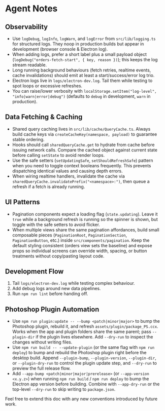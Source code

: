 # Agent Notes

## Observability

- Use `logDebug`, `logInfo`, `logWarn`, and `logError` from `src/lib/logging.ts` for structured logs. They noop in production builds but appear in development (browser console & Electron log).
- When adding logs, prefer a short label plus a small payload object (`logDebug("orders-fetch-start", { key, reason })`); this keeps the log stream readable.
- Long running background behaviours (fetch retries, realtime events, cache invalidations) should emit at least a start/success/error log trio.
- Electron logs live in `logs/electron-dev.log`. Tail them while testing to spot loops or excessive refreshes.
- You can raise/lower verbosity with `localStorage.setItem("log-level", "info|warn|error|debug")` (defaults to `debug` in development, `warn` in production).

## Data Fetching & Caching

- Shared query caching lives in `src/lib/cache/QueryCache.ts`. Always build cache keys via `createCacheKey(namespace, payload)` to guarantee stable ordering.
- Hooks should call `sharedQueryCache.get` to hydrate from cache before issuing network calls. Compare the cached object against current state before calling `setState` to avoid render loops.
- Use the safe setters (`setUpdatingSafe`, `setShouldRefreshSafe`) pattern when you need to toggle context booleans frequently. This prevents dispatching identical values and causing depth errors.
- When wiring realtime handlers, invalidate the cache via `sharedQueryCache.invalidatePrefix("<namespace>:")`, then queue a refresh if a fetch is already running.

## UI Patterns

- Pagination components expect a loading flag (`state.updating`). Leave it `true` while a background refresh is running so the spinner is shown, but toggle with the safe setters to avoid flicker.
- When multiple views share the same pagination affordances, build small composable pieces (`PaginationRoot`, `PaginationSection`, `PaginationButton`, etc.) inside `src/components/pagination`. Keep the default styling consistent (orders view sets the baseline) and expose props so individual screens can override width, spacing, or button treatments without copy/pasting layout code.

## Development Flow

1. Tail `logs/electron-dev.log` while testing complex behaviour.
2. Add debug logs around new data pipelines.
3. Run `npm run lint` before handing off.

## Photoshop Plugin Automation

- Use `npm run plugin:update -- --bump <patch|minor|major>` to bump the Photoshop plugin, rebuild it, and refresh `assets/plugin/package_PS.ccx`. Works when the app and plugin folders share the same parent; pass `--plugin-dir` if the plugin lives elsewhere. Add `--dry-run` to inspect the changes without writing files.
- Use `npm run build -- --update-plugin` (or the same flag with `npm run deploy`) to bump and rebuild the Photoshop plugin right before the desktop build. Append `--plugin-bump`, `--plugin-version`, `--plugin-dir`, or `--plugin-dry-run` to control the plugin update step, and `--dry-run` to preview the full release flow.
- Add `--app-bump <patch|minor|major|prerelease>` (or `--app-version <x.y.z>`) when running `npm run build` / `npm run deploy` to bump the Electron app version before building. Combine with `--app-dry-run` or the top-level `--dry-run` to skip writing to `package.json`.

Feel free to extend this doc with any new conventions introduced by future work.
